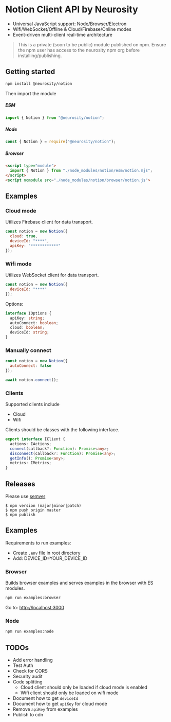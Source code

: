 # Notion Client API by Neurosity

* Universal JavaScript support: Node/Browser/Electron
* Wifi/WebSocket/Offline & Cloud/Firebase/Online modes
* Event-driven multi-client real-time architecture

> This is a private (soon to be public) module published on npm. Ensure the npm user has access to the neurosity npm org before installing/publishing.

## Getting started
```bash
npm install @neurosity/notion
```
Then import the module

##### ESM
``` js
import { Notion } from "@neurosity/notion";
```

##### Node
``` js
const { Notion } = require("@neurosity/notion");
```

##### Browser
``` html
<script type="module">
  import { Notion } from "./node_modules/notion/esm/notion.mjs";
</script>
<script nomodule src="./node_modules/notion/browser/notion.js">
```

## Examples

### Cloud mode

Utilizes Firebase client for data transport.

``` js
const notion = new Notion({
  cloud: true,
  deviceId: "****",
  apiKey: "************"
});
```

### Wifi mode

Utilizes WebSocket client for data transport.

``` js
const notion = new Notion({
  deviceId: "****"
});
```

Options:

``` ts
interface IOptions {
  apiKey: string;
  autoConnect: boolean;
  cloud: boolean;
  deviceId: string;
}
```

### Manually connect

``` js
const notion = new Notion({
  autoConnect: false
});

await notion.connect();
```

### Clients

Supported clients include

* Cloud
* Wifi

Clients should be classes with the following interface.

``` ts
export interface IClient {
  actions: IActions;
  connect(callback?: Function): Promise<any>;
  disconnect(callback?: Function): Promise<any>;
  getInfo(): Promise<any>;
  metrics: IMetrics;
}
``` 

## Releases

Please use [semver](https://docs.npmjs.com/misc/semver)

```
$ npm version (major|minor|patch)
$ npm push origin master
$ npm publish
```

## Examples

Requirements to run examples:

* Create `.env` file in root directory
* Add: DEVICE_ID=YOUR_DEVICE_ID

### Browser

Builds browser examples and serves examples in the browser with ES modules.

``` bash
npm run examples:browser
```
Go to: [http://localhost:3000](http://localhost:3000)

### Node 

``` bash
npm run examples:node
```

## TODOs

* Add error handling
* Test Auth
* Check for CORS
* Security audit
* Code splitting
  * Cloud client should only be loaded if cloud mode is enabled
  * Wifi client should only be loaded on wifi mode
* Document how to get `deviceId`
* Document how to get `apiKey` for cloud mode
* Remove `apiKey` from examples
* Publish to cdn
